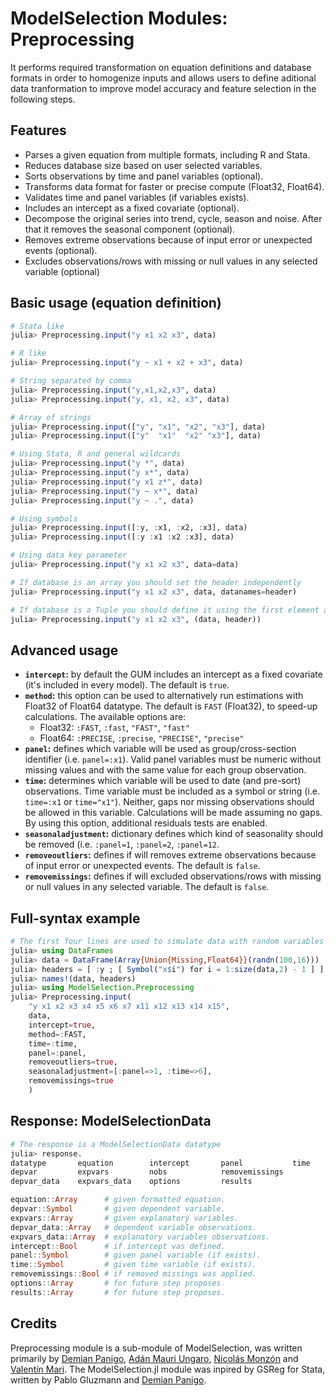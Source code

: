 # ModelSelection Modules: Preprocessing

It performs required transformation on equation definitions and database formats in order to homogenize inputs and allows users to define aditional data tranformation to improve model accuracy and feature selection in the following steps. 

## Features
- Parses a given equation from multiple formats, including R and Stata.
- Reduces database size based on user selected variables.
- Sorts observations by time and panel variables (optional).
- Transforms data format for faster or precise compute (Float32, Float64).
- Validates time and panel variables (if variables exists).
- Includes an intercept as a fixed covariate (optional).
- Decompose the original series into trend, cycle, season and noise. After that it removes the seasonal component (optional).
- Removes extreme observations because of input error or unexpected events (optional).
- Excludes observations/rows with missing or null values in any selected variable (optional)

## Basic usage (equation definition)

```julia
# Stata like
julia> Preprocessing.input("y x1 x2 x3", data)

# R like
julia> Preprocessing.input("y ~ x1 + x2 + x3", data)

# String separated by comma
julia> Preprocessing.input("y,x1,x2,x3", data)
julia> Preprocessing.input("y, x1, x2, x3", data)

# Array of strings
julia> Preprocessing.input(["y", "x1", "x2", "x3"], data)
julia> Preprocessing.input(["y"  "x1"  "x2" "x3"], data)

# Using Stata, R and general wildcards
julia> Preprocessing.input("y *", data)
julia> Preprocessing.input("y x*", data)
julia> Preprocessing.input("y x1 z*", data)
julia> Preprocessing.input("y ~ x*", data)
julia> Preprocessing.input("y ~ .", data)

# Using symbols
julia> Preprocessing.input([:y, :x1, :x2, :x3], data)
julia> Preprocessing.input([:y :x1 :x2 :x3], data)

# Using data key parameter
julia> Preprocessing.input("y x1 x2 x3", data=data)

# If database is an array you should set the header independently
julia> Preprocessing.input("y x1 x2 x3", data, datanames=header)

# If database is a Tuple you should define it using the first element as data and the second as headers
julia> Preprocessing.input("y x1 x2 x3", (data, header))
```

## Advanced usage
* **`intercept`:** by default the GUM includes an intercept as a fixed covariate (it's included in every model). The default is `true`.
* **`method`:** this option can be used to alternatively run estimations with Float32 of Float64 datatype. The default is `FAST` (Float32), to speed-up calculations. The available options are:
    - Float32: `:FAST`, `:fast`, `"FAST"`, `"fast"`
    - Float64: `:PRECISE`, `:precise`, `"PRECISE"`, `"precise"`
* **`panel`:** defines which variable will be used as group/cross-section identifier (i.e. `panel=:x1`). Valid panel variables must be numeric without missing values and with the same value for each group observation.
* **`time`:** determines which variable will be used to date (and pre-sort) observations. Time variable must be included as a symbol or string (i.e. `time=:x1` or `time="x1"`). Neither, gaps nor missing observations should be allowed in this variable. Calculations will be made assuming no gaps. By using this option, additional residuals tests are enabled.
* **`seasonaladjustment`:** dictionary defines which kind of seasonality should be removed (i.e. `:panel=1`, `:panel=2`, `:panel=12`.
* **`removeoutliers`:** defines if will removes extreme observations because of input error or unexpected events. The default is `false`.
* **`removemissings`:** defines if will excluded observations/rows with missing or null values in any selected variable. The default is `false`.

## Full-syntax example

```julia
# The first four lines are used to simulate data with random variables
julia> using DataFrames
julia> data = DataFrame(Array{Union{Missing,Float64}}(randn(100,16)))
julia> headers = [ :y ; [ Symbol("x$i") for i = 1:size(data,2) - 1 ] ]
julia> names!(data, headers)
julia> using ModelSelection.Preprocessing
julia> Preprocessing.input(
    "y x1 x2 x3 x4 x5 x6 x7 x11 x12 x13 x14 x15",
    data, 
    intercept=true, 
    method=:FAST,
    time=:time,
    panel=:panel,
    removeoutliers=true,
    seasonaladjustment=[:panel=>1, :time=>6],
    removemissings=true
    )
```

## Response: ModelSelectionData

```julia
# The response is a ModelSelectionData datatype
julia> response.
datatype       equation        intercept       panel           time
depvar         expvars         nobs            removemissings
depvar_data    expvars_data    options         results

equation::Array      # given formatted equation.
depvar::Symbol       # given dependent variable.
expvars::Array       # given explanatory variables.
depvar_data::Array   # dependent variable observations.
expvars_data::Array  # explanatory variables observations.
intercept::Bool      # if intercept vas defined.
panel::Symbol        # given panel variable (if exists).
time::Symbol         # given time variable (if exists).
removemissings::Bool # if removed missings was applied.
options::Array       # for future step proposes.
results::Array       # for future step proposes.
```

## Credits
Preprocessing module is a sub-module of ModelSelection, was written primarily by [Demian Panigo](https://github.com/dpanigo/), [Adán Mauri Ungaro](https://github.com/adanmauri/), [Nicolás Monzón](https://github.com/nicomzn) and [Valentín Mari](https://github.com/vmari/). The ModelSelection.jl module was inpired by GSReg for Stata, written by Pablo Gluzmann and [Demian Panigo](https://github.com/dpanigo/).
